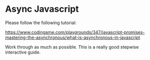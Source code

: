# Async Javascript

Please follow the following tutorial:

https://www.codingame.com/playgrounds/347/javascript-promises-mastering-the-asynchronous/what-is-asynchronous-in-javascript

Work through as much as possible. This is a really good stepwise interactive guide.

